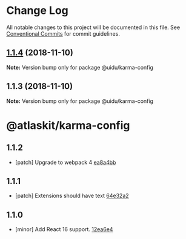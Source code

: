 # Change Log

All notable changes to this project will be documented in this file.
See [Conventional Commits](https://conventionalcommits.org) for commit guidelines.

## [1.1.4](https://github.com/uidu-org/guidu/compare/@uidu/karma-config@1.1.3...@uidu/karma-config@1.1.4) (2018-11-10)

**Note:** Version bump only for package @uidu/karma-config





## 1.1.3 (2018-11-10)

**Note:** Version bump only for package @uidu/karma-config





# @atlaskit/karma-config

## 1.1.2
- [patch] Upgrade to webpack 4 [ea8a4bb](https://bitbucket.org/atlassian/atlaskit-mk-2/commits/ea8a4bb)

## 1.1.1
- [patch] Extensions should have text [64e32a2](https://bitbucket.org/atlassian/atlaskit-mk-2/commits/64e32a2)

## 1.1.0
- [minor] Add React 16 support. [12ea6e4](https://bitbucket.org/atlassian/atlaskit-mk-2/commits/12ea6e4)

